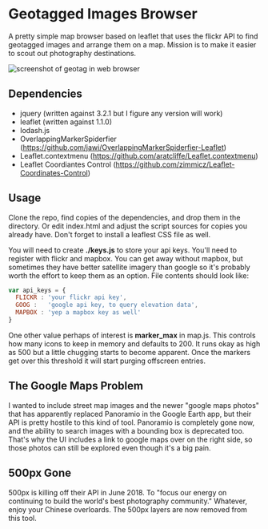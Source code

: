 
# Geotagged Images Browser

A pretty simple map browser based on leaflet that uses the flickr API to find geotagged images and arrange them on a map. Mission is to make it easier to scout out photography destinations.

![screenshot of geotag in web browser](https://i.imgur.com/NRMDbCq.png)

## Dependencies

* jquery (written against 3.2.1 but I figure any version will work)
* leaflet (written against 1.1.0) 
* lodash.js
* OverlappingMarkerSpiderfier (https://github.com/jawj/OverlappingMarkerSpiderfier-Leaflet)
* Leaflet.contextmenu (https://github.com/aratcliffe/Leaflet.contextmenu)
* Leaflet Coordiantes Control (https://github.com/zimmicz/Leaflet-Coordinates-Control)

## Usage

Clone the repo, find copies of the dependencies, and drop them in the directory. Or edit index.html and adjust the script sources for copies you already have. Don't forget to install a leaflest CSS file as well. 

You will need to create **./keys.js** to store your api keys. You'll need to register with flickr and mapbox. You can get away without mapbox, but sometimes they have better satellite imagery than google so it's probably worth the effort to keep them as an option. File contents should look like:

```javascript
var api_keys = {
  FLICKR : 'your flickr api key',
  GOOG :   'google api key, to query elevation data',
  MAPBOX : 'yep a mapbox key as well'
}
```

One other value perhaps of interest is **marker_max** in map.js. This controls how many icons to keep in memory and defaults to 200. It runs okay as high as 500 but a little chugging starts to become apparent. Once the markers get over this threshold it will start purging offscreen entries. 

## The Google Maps Problem

I wanted to include street map images and the newer "google maps photos" that has apparently replaced Panoramio in the Google Earth app, but their API is pretty hostile to this kind of tool. Panoramio is completely gone now, and the ability to search images with a bounding box is deprecated too. That's why the UI includes a link to google maps over on the right side, so those photos can still be explored even though it's a big pain.

## 500px Gone

500px is killing off their API in June 2018. To "focus our energy on continuing to build the world's best photography community." Whatever, enjoy your Chinese overloards. The 500px layers are now removed from this tool.


